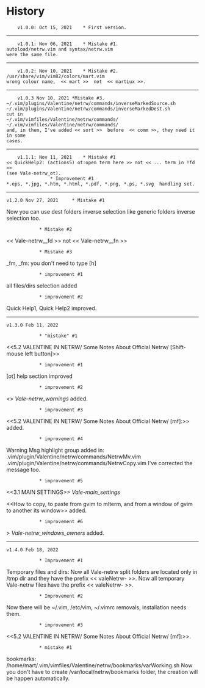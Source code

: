 # History

		v1.0.0: Oct 15, 2021	* First version.
________________

		v1.0.1: Nov 06, 2021    * Mistake #1. 
	autoload/netrw.vim and syntax/netrw.vim 
	were the same file.
________________

		v1.0.2: Nov 10, 2021	* Mistake #2.
	/usr/share/vim/vim82/colors/mart.vim 
	wrong colour name,  << mart >>  not  << martLux >>.
________________

		v1.0.3 Nov 10, 2021	*Mistake #3.
	~/.vim/plugins/Valentine/netrw/commands/inverseMarkedSource.sh 
	~/.vim/plugins/Valentine/netrw/commands/inverseMarkedDest.sh 
	cut in 
	~/.vim/vimfiles/Valentine/netrw/commands/ 
	~/.vim/vimfiles/Valentine/netrw/commands/ 
	and, in them, I've added << sort >>  before  << comm >>, they need it in some 
	cases.
________________

		v1.1.1: Nov 11, 2021	* Mistake #1
	<< QuickHelp2: (actions5) ot:open term here >> not << ... term in !fd >> 
	(see Vale-netrw_ot). 
					* Improvement #1
	*.eps, *.jpg, *.htm, *.html, *.pdf, *.png, *.ps, *.svg  handling set.

_______________

	v1.2.0 Nov 27, 2021     * Mistake #1
Now you can use dest folders inverse selection like generic folders inverse selection too.

				* Mistake #2
<< Vale-netrw__fd >> not << Vale-netrw__fn >>

				* Mistake #3
_fm, _fm: you don't need to type [h]

				* improvement #1
all files/dirs selection added

				* improvement #2
Quick Help1, Quick Help2 improved.

_______________

	v1.3.0 Feb 11, 2022

				* "mistake" #1
<<5.2 VALENTINE IN NETRW/
	Some Notes About Official Netrw/
		[Shift-mouse left button]>>

				* improvement #1
[ot] help section improved

				* improvement #2
<<Warnings>>          *Vale-netrw_warnings*
added.


				* improvement #3
<<5.2 VALENTINE IN NETRW/
	Some Notes About Official Netrw/
		[mf]:>> added.

				* improvement #4
Warning Msg highlight group added in:
	.vim/plugin/Valentine/netrw/commands/NetrwMv.vim
	.vim/plugin/Valentine/netrw/commands/NetrwCopy.vim
I've corrected the message too.

				* improvement #5
<<3.1 MAIN SETTINGS>>	*Vale-main_settings*

<<How to copy, to paste from gvim to mlterm, and from a window of gvim to
another its window>> added.


				* improvement #6
<WINDOWS OWNERS>>      *Vale-netrw_windows_owners*
added.
			

_______________

	v1.4.0 Feb 18, 2022

				* Improvement #1
Temporary files and dirs:
Now all Vale-netrw split folders are located  only  in /tmp dir  and they have 
the prefix << valeNetrw- >>.
Now all temporary Vale-netrw files have the prefix << valeNetrw- >>.


				* Improvement #2
Now there will  be  ~/.vim, /etc/vim, ~/.vimrc removals,  installation  needs 
them.


				* improvement #3
<<5.2 VALENTINE IN NETRW/
	Some Notes About Official Netrw/
		[mf]:>>.


				* mistake #1
bookmarks:
/home/mart/.vim/vimfiles/Valentine/netrw/bookmarks/varWorking.sh
Now you don't have to create  /var/local/netrw/bookmarks folder, the  creation
will be happen automatically.
	
